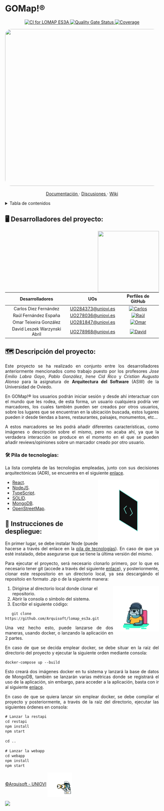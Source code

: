 # GOMap!®

<p align="center">
   <a href="https://github.com/Arquisoft/lomap_es3a/actions/workflows/lomap_es3a.yml">
      <img alt="CI for LOMAP ES3A" src="https://github.com/Arquisoft/lomap_es3a/actions/workflows/lomap_es3a.yml/badge.svg">
   </a>
   <a href="https://sonarcloud.io/summary/new_code?id=Arquisoft_lomap_es3a">
      <img alt="Quality Gate Status" src="https://sonarcloud.io/api/project_badges/measure?project=Arquisoft_lomap_es3a&metric=alert_status">
   </a>
   <a href="https://sonarcloud.io/summary/new_code?id=Arquisoft_lomap_es3a">
      <img alt="Coverage" src="https://sonarcloud.io/api/project_badges/measure?project=Arquisoft_lomap_es3a&metric=coverage">
   </a>
</p>

<img src="https://user-images.githubusercontent.com/91057639/218590043-d4243147-e5c0-4f7b-8fed-12ed8d290490.png" width="1024" height="512" style="border-radius: 20px">

<p align="center">
   <a href="https://arquisoft.github.io/lomap_es3a/">
      Documentación
   </a>
   ·
   <a href="https://github.com/Arquisoft/lomap_es3a/discussions">
      Discusiones
   </a>
   ·
   <a href="https://github.com/Arquisoft/lomap_es3a/wiki">
      Wiki
   </a>
</p>

<details>
  <summary>Tabla de contenidos</summary>
  <ol>
    <li>
      <a href="#🖥️-desarrolladores-del-proyecto">
         Desarrolladores del proyecto.
      </a>
    </li>
    <li>
      <a href="#🗺️-descripción-del-proyecto">
         Descripción del proyecto.
      </a>
      <ol>
         <li>
            <a href="#🛠-pila-de-tecnologías">
               Pila de tecnologías.
            </a>
      </ol>
    </li>
    <li>
      <a href="#📑-instrucciones-de-despliegue">
         Instrucciones de despliegue.
      </a>
    </li>
  </ol>
</details>

## 🖥️ Desarrolladores del proyecto:
<img align="right" width="200" height="200" src="designs/measuring_oil.gif">

|       Desarrolladores        |        UOs         |                                                       Perfiles de GitHub                                                       |
|:----------------------------:|:------------------:|:------------------------------------------------------------------------------------------------------------------------------:|
|    Carlos Diez Fernández     | UO284373@uniovi.es |  <a href="https://github.com/uo284373"><img alt="Carlos" src="https://img.shields.io/badge/UO284373-Carlos Diez-success"></a>  |
|    Raúl Fernández España     | UO278036@uniovi.es |   <a href="https://github.com/UO278036"><img alt="Raúl" src="https://img.shields.io/badge/UO278036-Raúl Fernández-blue"></a>   |
|    Omar Teixeira González    | UO281847@uniovi.es |    <a href="https://github.com/Omitg24"><img alt="Omar" src="https://img.shields.io/badge/UO281847-Omar Teixeira-red"></a>     |
| David Leszek Warzynski Abril | UO278968@uniovi.es | <a href="https://github.com/UO278968"><img alt="David" src="https://img.shields.io/badge/UO278968-David Warzynski-purple"></a> |


## 🗺️ Descripción del proyecto:

<p align="justify">
Este proyecto se ha realizado en conjunto entre los desarrolladores anteriormente mencionados como trabajo puesto por los profesores <em>Jose Emilio Labra Gayo</em>, <em>Pablo González</em>, <em>Irene Cid Rico</em> y <em>Cristian Augusto Alonso</em> para la asignatura de <strong>Arquitectura del Software</strong> (ASW) de la Universidad de Oviedo. 
</p>
<p align="justify">
En GOMap!® los usuarios podrán iniciar sesión y desde ahí interactuar con el mundo que les rodea, de esta forma, un usuario cualquiera podría ver marcadores, los cuales también pueden ser creados por otros usuarios, sobre los lugares que se encuentran en la ubicación buscada, estos lugares pueden ir desde tiendas a bares, restaurantes, paisajes, monumentos, etc...
</p>
<p align="justify">
A estos marcadores se les podrá añadir diferentes características, como imágenes o descripción sobre el mismo, pero no acaba ahí, ya que la verdadera interacción se produce en el momento en el que se pueden añadir reviews/opiniones sobre un marcador creado por otro usuario.
</p>

### 🛠 Pila de tecnologías:
<p align="justify">
La lista completa de las tecnologías empleadas, junto con sus decisiones arquitectónicas (ADR), se encuentra en el siguiente <a href="https://github.com/Arquisoft/lomap_es3a/wiki/Decisiones-Arquitectonicas">enlace</a>.
</p>
<img align="right" width="200" height="200" src="designs/code.gif">
<ul>
   <li><a href="https://legacy.reactjs.org/">React</a>.</li>
   <li><a href="https://nodejs.org/en">NodeJS</a>.</li>
   <li><a href="https://www.typescriptlang.org/">TypeScript</a>.</li>
   <li><a href="https://solidproject.org/">SOLID</a>.</li>
   <li><a href="https://www.mongodb.com/">MongoDB</a>.</li>
   <li><a href="https://www.openstreetmap.org/">OpenStreetMap</a>.</li>
</ul>

## 📑 Instrucciones de despliegue:

<p align="justify">
   En primer lugar, se debe instalar Node (puede hacerse a través del enlace en la <a href="🛠-pila-de-tecnologías">pila de tecnologías</a>). En caso de que ya esté instalado, debe asegurarse que se tiene la última versión del mismo.
</p>
<p align="justify">
   Para ejecutar el proyecto, será necesario clonarlo primero, por lo que es necesario tener git (accede a través del siguiente <a href="https://git-scm.com/downloads">enlace</a>), y posteriormente, clonar este respositorio en un directorio local, ya sea descargándo el repositoio en formato <em>.zip</em> o de la siguiente manera:
</p>
<img align="right" width="150" height="150" src="designs/customer-service.gif">
<ol>
   <li>Dirigirse al directorio local donde clonar el repositorio.</li>
   <li>Abrir la consola o símbolo del sistema.</li>
   <li>Escribir el siguiente código:</li>
</ol>

```shell
   git clone https://github.com/Arquisoft/lomap_es3a.git
```
<p align="justify">
   Una vez hecho esto, puede lanzarse de dos maneras, usando docker, o lanzando la aplicación en 2 partes.
</p>
<p align="justify">
   En caso de que se decida emplear docker, se debe situar en la raiz del directorio del proyecto y ejecutar la siguiente orden mediante consola:
</p>

```shell
docker-compose up --build
```

<p align="justify">
   Esto creará dos imágenes docker en tu sistema y lanzará la base de datos de MongoDB, también se lanzarán varias métricas donde se registrará el uso de la aplicación, sin embargo, para acceder a la aplicación, basta con ir al siguiente <a href="http://localhost:3000">enlace</a>.
</p>

<p align="justify">
   En caso de que se quiera lanzar sin emplear docker, se debe compilar el proyecto y posteriormente, a través de la raíz del directorio, ejecutar las siguientes órdenes en consola:
</p>

```shell
# Lanzar la restapi
cd restapi
npm install
npm start

cd ..

# Lanzar la webapp
cd webapp
npm install
npm start
```

<footer>
   <p>
        <a href="https://arquisoft.github.io/">©Arquisoft - UNIOVI</a> <img align="center" width="80" height="80" src="designs/binocularsV2.gif">
   </p>
  <img src="designs/footer.svg">
</footer>
